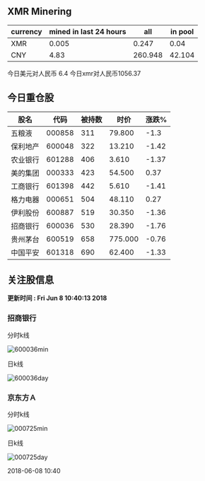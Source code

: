 ## XMR Minering

|currency|mined in last 24 hours|all|in pool|
|---|---|---|---|
|XMR|0.005|0.247|0.04|
|CNY|4.83|260.948|42.104|

今日美元对人民币 6.4	今日xmr对人民币1056.37


## 今日重仓股 

|股名|代码|被持数|时价|涨跌%|
|---|---|---|---|---|
|五粮液|000858|311|79.800|-1.3|
|保利地产|600048|322|13.210|-1.42|
|农业银行|601288|406|3.610|-1.37|
|美的集团|000333|423|54.500|0.37|
|工商银行|601398|442|5.610|-1.41|
|格力电器|000651|504|48.110|0.27|
|伊利股份|600887|519|30.350|-1.36|
|招商银行|600036|530|28.390|-1.76|
|贵州茅台|600519|658|775.000|-0.76|
|中国平安|601318|690|62.400|-1.33|

## 关注股信息
**更新时间 : Fri Jun  8 10:40:13 2018**
### 招商银行 
分时k线

![600036min](http://image.sinajs.cn/newchart/min/n/sh600036.gif)

日k线

![600036day](http://image.sinajs.cn/newchart/daily/n/sh600036.gif)

### 京东方Ａ 
分时k线

![000725min](http://image.sinajs.cn/newchart/min/n/sz000725.gif)

日k线

![000725day](http://image.sinajs.cn/newchart/daily/n/sz000725.gif)

2018-06-08 10:40